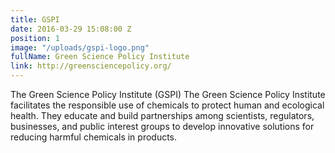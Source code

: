 ```yaml
---
title: GSPI
date: 2016-03-29 15:08:00 Z
position: 1
image: "/uploads/gspi-logo.png"
fullName: Green Science Policy Institute
link: http://greensciencepolicy.org/
---
```


The Green Science Policy Institute (GSPI) The Green Science Policy Institute facilitates the responsible use of chemicals to protect human and ecological health. They educate and build partnerships among scientists, regulators, businesses, and public interest groups to develop innovative solutions for reducing harmful chemicals in products.